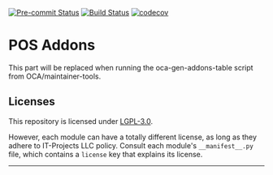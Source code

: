
<!-- /!\ Non OCA Context : Set here the badge of your runbot / runboat instance. -->
[![Pre-commit Status](https://github.com/it-projects-llc/pos-addons/actions/workflows/pre-commit.yml/badge.svg?branch=15.0)](https://github.com/it-projects-llc/pos-addons/actions/workflows/pre-commit.yml?query=branch%3A15.0)
[![Build Status](https://github.com/it-projects-llc/pos-addons/actions/workflows/test.yml/badge.svg?branch=15.0)](https://github.com/it-projects-llc/pos-addons/actions/workflows/test.yml?query=branch%3A15.0)
[![codecov](https://codecov.io/gh/it-projects-llc/pos-addons/branch/15.0/graph/badge.svg)](https://codecov.io/gh/it-projects-llc/pos-addons)
<!-- /!\ Non OCA Context : Set here the badge of your translation instance. -->

<!-- /!\ do not modify above this line -->

# POS Addons



<!-- /!\ do not modify below this line -->

<!-- prettier-ignore-start -->

[//]: # (addons)

This part will be replaced when running the oca-gen-addons-table script from OCA/maintainer-tools.

[//]: # (end addons)

<!-- prettier-ignore-end -->

## Licenses

This repository is licensed under [LGPL-3.0](LICENSE).

However, each module can have a totally different license, as long as they adhere to IT-Projects LLC
policy. Consult each module's `__manifest__.py` file, which contains a `license` key
that explains its license.

----
<!-- /!\ Non OCA Context : Set here the full description of your organization. -->
